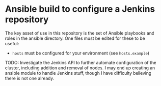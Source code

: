 # Ansible build to configure a Jenkins repository

The key asset of use in this repository is the set of Ansible playbooks and
roles in the ansible directory.  One files must be edited for these to be useful:

-   `hosts` must be configured for your environment (see `hosts.example`)

TODO:  Investigate the Jenkins API to further automate configuration of the
cluster, including addition and removal of nodes.  I may end up creating an
ansible module to handle Jenkins stuff, though I have difficulty believing
there is not one already.

